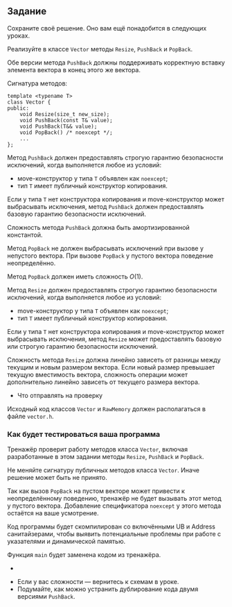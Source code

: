 ## Задание

Сохраните своё решение. Оно вам ещё понадобится в следующих уроках.

Реализуйте в классе `Vector` методы `Resize`, `PushBack` и `PopBack`.

Обе версии метода `PushBack` должны поддерживать корректную вставку элемента вектора в конец этого же вектора.

Сигнатура методов:

```
template <typename T>
class Vector {
public:
    void Resize(size_t new_size);
    void PushBack(const T& value);
    void PushBack(T&& value);
    void PopBack() /* noexcept */;
    ...
};

```

Метод `PushBack` должен предоставлять строгую гарантию безопасности исключений, когда выполняется любое из условий:

- мove-конструктор у типа `T` объявлен как `noexcept`;
- тип `T` имеет публичный конструктор копирования.

Если у типа `T` нет конструктора копирования и move-конструктор может выбрасывать исключения, метод `PushBack` должен предоставлять базовую гарантию безопасности исключений.

Сложность метода `PushBack` должна быть амортизированной константой.

Метод `PopBack` не должен выбрасывать исключений при вызове у непустого вектора. При вызове `PopBack` у пустого вектора поведение неопределённо.

Метод `PopBack` должен иметь сложность $O(1)$.

Метод `Resize` должен предоставлять строгую гарантию безопасности исключений, когда выполняется любое из условий:

- move-конструктор у типа `T` объявлен как `noexcept`;
- тип `T` имеет публичный конструктор копирования.

Если у типа `T` нет конструктора копирования и move-конструктор может выбрасывать исключения, метод `Resize` может предоставлять базовую или строгую гарантию безопасности исключений.

Сложность метода `Resize`
должна линейно зависеть от разницы между текущим и новым размером
вектора. Если новый размер превышает текущую вместимость вектора,
сложность операции может дополнительно линейно зависеть от текущего
размера вектора.

- Что отправлять на проверку

Исходный код классов `Vector` и `RawMemory` должен располагаться в файле `vector.h`.

### Как будет тестироваться ваша программа

Тренажёр проверит работу методов класса `Vector`, включая разработанные в этом задании методы `Resize`, `PushBack` и `PopBack`.

Не меняйте сигнатуру публичных методов класса `Vector`. Иначе решение может быть не принято.

Так как вызов `PopBack`
на пустом векторе может привести к неопределённому поведению, тренажёр
не будет вызывать этот метод у пустого вектора. Добавление спецификатора
`noexcept` у этого метода остаётся на ваше усмотрение.

Код
программы будет скомпилирован со включёнными UB и Address
санитайзерами, чтобы выявить потенциальные проблемы при работе с
указателями и динамической памятью.

Функция `main` будет заменена кодом из тренажёра.

+

- Если у вас сложности — вернитесь к схемам в уроке.
- Подумайте, как можно устранить дублирование кода двумя версиями `PushBack`.